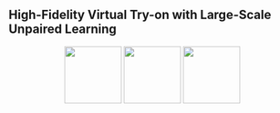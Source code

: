 ## High-Fidelity Virtual Try-on with Large-Scale Unpaired Learning
<p align="middle">
  <img src="/output_gif1/5000012.gif" width="100" />
  <img src="/output_gif1/5000012.gif" width="100" /> 
  <img src="/output_gif1/5000012.gif" width="100" />
</p>